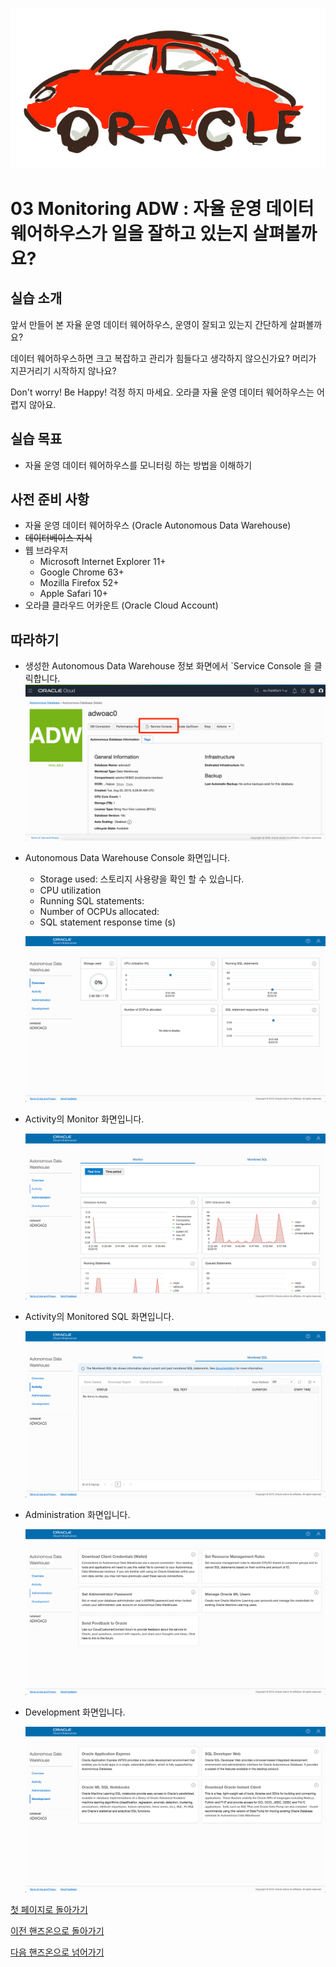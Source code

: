 ![oracle-auto](./img/oracle-auto.png)



# 03 Monitoring ADW : 자율 운영 데이터 웨어하우스가 일을 잘하고 있는지 살펴볼까요?

## 실습 소개

앞서 만들어 본 자율 운영 데이터 웨어하우스, 운영이 잘되고 있는지 간단하게 살펴볼까요?

데이터 웨어하우스하면 크고 복잡하고 관리가 힘들다고 생각하지 않으신가요? 머리가 지끈거리기 시작하지 않나요?

Don't worry! Be Happy! 걱정 하지 마세요. 오라클 자율 운영 데이터 웨어하우스는 어렵지 않아요.

## 실습 목표

- 자율 운영 데이터 웨어하우스를 모니터링 하는 방법을 이해하기

## 사전 준비 사항

- 자율 운영 데이터 웨어하우스 (Oracle Autonomous Data Warehouse)
- ~~데이터베이스 지식~~
- 웹 브라우저
  - Microsoft Internet Explorer 11+
  - Google Chrome 63+
  - Mozilla Firefox 52+
  - Apple Safari 10+
- 오라클 클라우드 어카운트 (Oracle Cloud Account)

## 따라하기

- 생성한 Autonomous Data Warehouse 정보 화면에서 `Service Console 을 클릭합니다.
  ![cloud.oracle.com](./img/04-monitoring-adw/01.png)





- Autonomous Data Warehouse Console  화면입니다.
  
  - Storage used: 스토리지 사용량을 확인 할 수 있습니다.
  - CPU utilization
  - Running SQL statements:
  - Number of OCPUs allocated:
  - SQL statement response time (s)
  
  
  
  ![cloud.oracle.com](./img/04-monitoring-adw/02.png)
  
  





- Activity의 Monitor 화면입니다.

  ![cloud.oracle.com](./img/04-monitoring-adw/03.png)



- Activity의 Monitored SQL 화면입니다.

  ![cloud.oracle.com](./img/04-monitoring-adw/04.png)





- Administration 화면입니다.

  ![cloud.oracle.com](./img/04-monitoring-adw/05.png)







- Development 화면입니다.

  ![cloud.oracle.com](./img/04-monitoring-adw/06.png)







[첫 페이지로 돌아가기](./README.md)

[이전 핸즈온으로 돌아가기](02-create-adw.md)

[다음 핸즈온으로 넘어가기](04-query-adw.md)